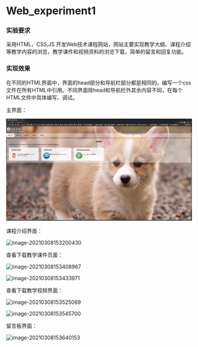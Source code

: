 # Web_experiment1

### 实验要求

采用HTML，CSS,JS 开发Web技术课程网站，网站主要实现教学大纲、课程介绍等教学内容的浏览，教学课件和视频资料的浏览下载，简单的留言和回复功能。

### 实现效果

在不同的HTML界面中，界面的head部分和导航栏部分都是相同的。编写一个css文件在所有HTML中引用。不同界面除head和导航栏外其余内容不同，在每个HTML文件中具体编写、调试。



主界面：

![image-20210308153125278](https://github.com/BigStrawberry0225/Web_experiment1/blob/main/img-floder/image-20210308153125278.png)



课程介绍界面：

![image-20210308153200430](C:\Users\admin\AppData\Roaming\Typora\typora-user-images\image-20210308153200430.png)



查看下载教学课件页面：

![image-20210308153408967](C:\Users\admin\AppData\Roaming\Typora\typora-user-images\image-20210308153408967.png)

![image-20210308153433971](C:\Users\admin\AppData\Roaming\Typora\typora-user-images\image-20210308153433971.png)



查看下载教学视频界面：

![image-20210308153525069](C:\Users\admin\AppData\Roaming\Typora\typora-user-images\image-20210308153525069.png)

![image-20210308153545700](C:\Users\admin\AppData\Roaming\Typora\typora-user-images\image-20210308153545700.png)



留言板界面：

![image-20210308153640153](C:\Users\admin\AppData\Roaming\Typora\typora-user-images\image-20210308153640153.png)